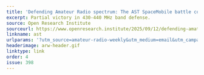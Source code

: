 ```yaml
---
title: 'Defending Amateur Radio spectrum: The AST SpaceMobile battle continues'
excerpt: Partial victory in 430-440 MHz band defense.
source: Open Research Institute
sourceurl: https://www.openresearch.institute/2025/09/12/defending-amateur-radio-spectrum-the-ast-spacemobile-battle-continues/
linkname: ast
urlparams: '?utm_source=amateur-radio-weekly&utm_medium=email&utm_campaign=newsletter'
headerimage: arw-header.gif
linktype: link
order: 4
issue: 398
---
```

